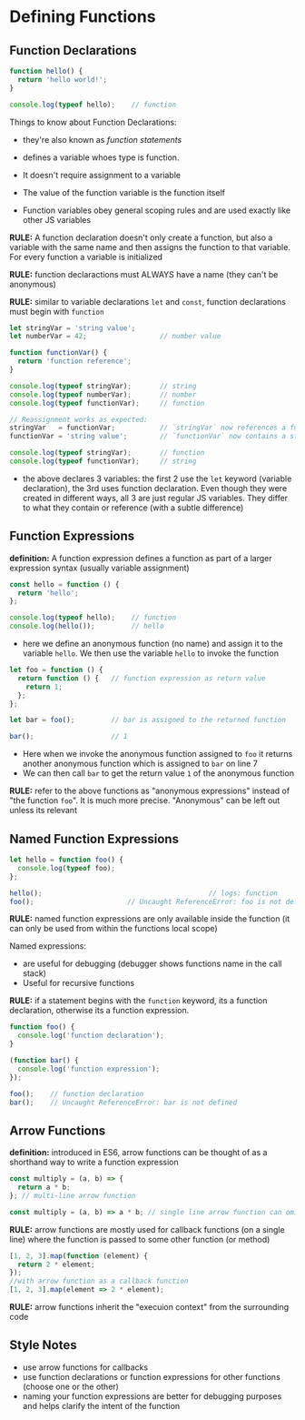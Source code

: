 # Defining Functions

## Function Declarations

```js
function hello() {
  return 'hello world!';
}

console.log(typeof hello);    // function
```

Things to know about Function Declarations:

- they're also known as *function statements*
- defines a variable whoes type is function. 

- It doesn't require assignment to a variable
- The value of the function variable is the function itself
- Function variables obey general scoping rules and are used exactly like other JS variables 

**RULE:** A function declaration doesn't only create a function, but also a variable with the same name and then assigns the function to that variable. For every function a variable is initialized

**RULE:** function declaractions must ALWAYS have a name (they can't be anonymous) 

**RULE:** similar to variable declarations `let` and `const`, function declarations must begin with `function`

```js
let stringVar = 'string value';
let numberVar = 42;                  // number value

function functionVar() {
  return 'function reference';
}

console.log(typeof stringVar);       // string
console.log(typeof numberVar);       // number
console.log(typeof functionVar);     // function

// Reassignment works as expected:
stringVar   = functionVar;           // `stringVar` now references a function
functionVar = 'string value';        // `functionVar` now contains a string

console.log(typeof stringVar);       // function
console.log(typeof functionVar);     // string
```

- the above declares 3 variables: the first 2 use the `let` keyword (variable declaration), the 3rd uses function declaration. Even though they were created in different ways, all 3 are just regular JS variables. They differ to what they contain or reference (with a subtle difference)

## Function Expressions

**definition:** A function expression defines a function as part of a larger expression syntax (usually variable assignment)

```js
const hello = function () { 
  return 'hello';
};

console.log(typeof hello);    // function
console.log(hello());         // hello
```

- here we define an anonymous function (no name) and assign it to the variable `hello`. We then use the variable `hello` to invoke the function

```js
let foo = function () {
  return function () {   // function expression as return value
    return 1;
  };
};

let bar = foo();         // bar is assigned to the returned function

bar();                   // 1
```

- Here when we invoke the anonymous function assigned to `foo` it returns another anonymous function which is assigned to `bar` on line 7
- We can then call `bar` to get the return value `1` of the anonymous function 

**RULE:** refer to the above functions as "anonymous expressions" instead of "the function `foo`". It is much more precise. "Anonymous" can be left out unless its relevant

## Named Function Expressions

```js
let hello = function foo() {
  console.log(typeof foo);  
};

hello();										 // logs: function
foo();                       // Uncaught ReferenceError: foo is not defined
```

**RULE:** named function expressions are only available inside the function (it can only be used from within the functions local scope)

Named expressions:

- are useful for debugging (debugger shows functions name in the call stack)
- Useful for recursive functions

**RULE:** if a statement begins with the `function` keyword, its a function declaration, otherwise its a function expression.

```js
function foo() {
  console.log('function declaration');
}

(function bar() {
  console.log('function expression');
});

foo();    // function declaration
bar();    // Uncaught ReferenceError: bar is not defined
```

## Arrow Functions

**definition:** introduced in ES6, arrow functions can be thought of as a shorthand way to write a function expression

```js
const multiply = (a, b) => {
  return a * b;
}; // multi-line arrow function
```

```js
const multiply = (a, b) => a * b; // single line arrow function can omit braces & return
```

**RULE:** arrow functions are mostly used for callback functions (on a single line) where the function is passed to some other function (or method)

```js
[1, 2, 3].map(function (element) {
  return 2 * element;
}); 
//with arrow function as a callback function
[1, 2, 3].map(element => 2 * element);
```

**RULE:** arrow functions inherit the "execuion context" from the surrounding code

## Style Notes

- use arrow functions for callbacks
- use function declarations or function expressions for other functions (choose one or the other)
- naming your function expressions are better for debugging purposes and helps clarify the intent of the function

